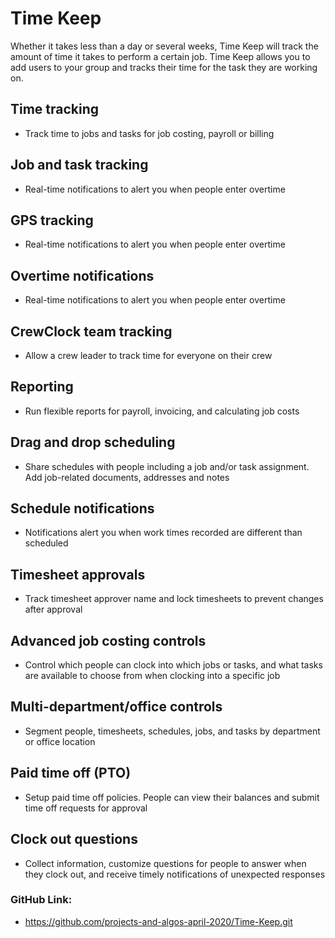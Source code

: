 # Time Keep
Whether it takes less than a day or several weeks, Time Keep will track the amount of time it takes to perform a certain job. Time Keep allows you to add users to your group and tracks their time for the task they are working on.


## Time tracking
- Track time to jobs and tasks for job costing, payroll or billing
## Job and task tracking
- Real-time notifications to alert you when people enter overtime
## GPS tracking
- Real-time notifications to alert you when people enter overtime
## Overtime notifications
- Real-time notifications to alert you when people enter overtime
## CrewClock team tracking
- Allow a crew leader to track time for everyone on their crew
## Reporting
- Run flexible reports for payroll, invoicing, and calculating job costs
## Drag and drop scheduling
- Share schedules with people including a job and/or task assignment. Add job-related documents, addresses and notes
## Schedule notifications
- Notifications alert you when work times recorded are different than scheduled
## Timesheet approvals
- Track timesheet approver name and lock timesheets to prevent changes after approval
## Advanced job costing controls
- Control which people can clock into which jobs or tasks, and what tasks are available to choose from when clocking into a specific job
## Multi-department/office controls
- Segment people, timesheets, schedules, jobs, and tasks by department or office location
## Paid time off (PTO)
- Setup paid time off policies. People can view their balances and submit time off requests for approval
## Clock out questions
- Collect information, customize questions for people to answer when they clock out, and receive timely notifications of unexpected responses


### GitHub Link: 
- https://github.com/projects-and-algos-april-2020/Time-Keep.git